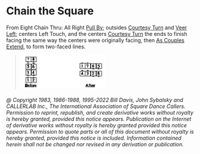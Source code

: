 
# Chain the Square

From Eight Chain Thru: All Right [Pull By](../b1/pull_by.md); outsides
[Courtesy Turn](../b1/courtesy_turn.md) and 
[Veer Left](../b1/veer.md); centers Left Touch, and the centers 
[Courtesy Turn](../b1/courtesy_turn.md) the ends to finish
facing the same way the centers were originally facing, then
[As Couples](../a1/as_couples.md)
[Extend](../b2/extend.md),
to form two-faced lines.

> 
> ![alt](chain_the_square.png)
> 

###### @ Copyright 1983, 1986-1988, 1995-2022 Bill Davis, John Sybalsky and CALLERLAB Inc., The International Association of Square Dance Callers. Permission to reprint, republish, and create derivative works without royalty is hereby granted, provided this notice appears. Publication on the Internet of derivative works without royalty is hereby granted provided this notice appears. Permission to quote parts or all of this document without royalty is hereby granted, provided this notice is included. Information contained herein shall not be changed nor revised in any derivation or publication.
